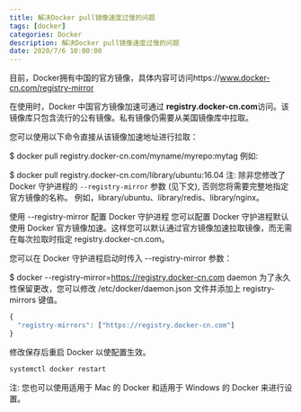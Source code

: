 ```yaml
---
title: 解决Docker pull镜像速度过慢的问题
tags: [docker]
categories: Docker
description: 解决Docker pull镜像速度过慢的问题
date: 2020/7/6 10:00:00
---
```


目前，Docker拥有中国的官方镜像，具体内容可访问https://www.docker-cn.com/registry-mirror

在使用时，Docker 中国官方镜像加速可通过 **registry.docker-cn.com**访问。该镜像库只包含流行的公有镜像。私有镜像仍需要从美国镜像库中拉取。

您可以使用以下命令直接从该镜像加速地址进行拉取：

$ docker pull registry.docker-cn.com/myname/myrepo:mytag
例如:

$ docker pull registry.docker-cn.com/library/ubuntu:16.04
注: 除非您修改了 Docker 守护进程的 `--registry-mirror` 参数 (见下文), 否则您将需要完整地指定官方镜像的名称。
例如，library/ubuntu、library/redis、library/nginx。

使用 --registry-mirror 配置 Docker 守护进程
您可以配置 Docker 守护进程默认使用 Docker 官方镜像加速。这样您可以默认通过官方镜像加速拉取镜像，而无需在每次拉取时指定 registry.docker-cn.com。

您可以在 Docker 守护进程启动时传入 --registry-mirror 参数：

$ docker --registry-mirror=https://registry.docker-cn.com daemon
为了永久性保留更改，您可以修改 /etc/docker/daemon.json 文件并添加上 registry-mirrors 键值。
```php
{
  "registry-mirrors": ["https://registry.docker-cn.com"]
}
```

修改保存后重启 Docker 以使配置生效。

```php
systemctl docker restart
```

注: 您也可以使用适用于 Mac 的 Docker 和适用于 Windows 的 Docker 来进行设置。
